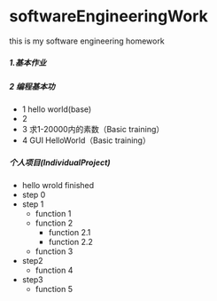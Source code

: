 # softwareEngineeringWork
this is my software engineering homework

##### 1.基本作业

##### 2 编程基本功
- 1 hello world(base)
- 2 
- 3 求1-20000内的素数（Basic training）
- 4 GUI HelloWorld（Basic training）

##### 个人项目(IndividualProject)
- hello wrold finished
- step 0
- step 1
    - function 1
	- function 2
		- function 2.1
		- function 2.2
	- function 3
- step2
	- function 4
- step3
	- function 5
